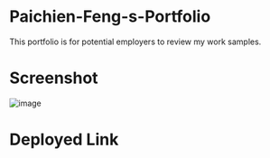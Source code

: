 # Paichien-Feng-s-Portfolio
This portfolio is for potential employers to review my work samples.

# Screenshot
![image](https://user-images.githubusercontent.com/124418780/228311229-6bd469da-9ed2-41d0-a600-031e916b8b9e.png)

# Deployed Link

